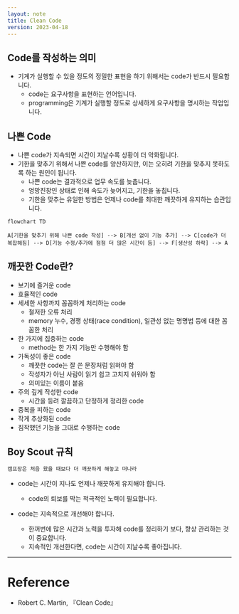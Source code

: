 ```yaml
---
layout: note
title: Clean Code
version: 2023-04-18
---
```





## Code를 작성하는 의미

- 기계가 실행할 수 있을 정도의 정밀한 표현을 하기 위해서는 code가 반드시 필요합니다.
    - code는 요구사항을 표현하는 언어입니다.
    - programming은 기계가 실행할 정도로 상세하게 요구사항을 명시하는 작업입니다.




## 나쁜 Code

- 나쁜 code가 지속되면 시간이 지날수록 상황이 더 악화됩니다.
- 기한을 맞추기 위해서 나쁜 code를 양산하지만, 이는 오히려 기한을 맞추지 못하도록 하는 원인이 됩니다.
    - 나쁜 code는 결과적으로 업무 속도를 늦춥니다.
    - 엉망진창인 상태로 인해 속도가 늦어지고, 기한을 놓칩니다.
    - 기한을 맞추는 유일한 방법은 언제나 code를 최대한 깨끗하게 유지하는 습관입니다.

```mermaid
flowchart TD

A[기한을 맞추기 위해 나쁜 code 작성] --> B[개선 없이 기능 추가] --> C[code가 더 복잡해짐] --> D[기능 수정/추가에 점점 더 많은 시간이 듬] --> F[생산성 하락] --> A
```




## 깨끗한 Code란?

- 보기에 즐거운 code
- 효율적인 code
- 세세한 사항까지 꼼꼼하게 처리하는 code
    - 철저한 오류 처리
    - memory 누수, 경쟁 상태(race condition), 일관성 없는 명명법 등에 대한 꼼꼼한 처리
- 한 가지에 집중하는 code
    - method는 한 가지 기능만 수행해야 함
- 가독성이 좋은 code
    - 깨끗한 code는 잘 쓴 문장처럼 읽혀야 함
    - 작성자가 아닌 사람이 읽기 쉽고 고치지 쉬워야 함
    - 의미있는 이름이 붙음
- 주의 깊게 작성한 code
    - 시간을 등려 깔끔하고 단정하게 정리한 code
- 중복을 피하는 code
- 작게 추상화된 code
- 짐작했던 기능을 그대로 수행하는 code




## Boy Scout 규칙

```txt
캠프장은 처음 왔을 때보다 더 깨끗하게 해놓고 떠나라
```

- code는 시간이 지나도 언제나 깨끗하게 유지해야 합니다.
    - code의 퇴보를 막는 적극적인 노력이 필요합니다.

- code는 지속적으로 개선해야 합니다.
    - 한꺼번에 많은 시간과 노력을 투자해 code를 정리하기 보다, 항상 관리하는 것이 중요합니다.
    - 지속적인 개선한다면, code는 시간이 지날수록 좋아집니다.




---




# Reference

- Robert C. Martin, 『Clean Code』